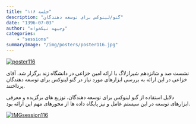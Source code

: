 ```yaml
---
title: "جلسه ۱۱۶"
description: "گنو/لینوکس برای توسعه دهندگان"
date: "1396-07-03"
author: "وجیهه نیکخواه"
categories:
    - "sessions"
summaryImage: "/img/posters/poster116.jpg"
---
```

[![poster116](../../img/posters/poster116.jpg)](../../img/poster116.jpg)

نشست صد و شانزدهم شیرازلاگ با ارائه امین خزاعی در دانشگاه زند برگزار شد. آقای خزاعی در این ارائه به بررسی ابزارهای مورد نیاز در گنو لینوکس برای توسعه دهندگان پرداختند. 

دلایل استفاده از گنو لینوکس برای توسعه دهندگان، توزیع های برگزیده و معرفی ابزارهای توسعه در این سیستم عامل و نیز پایگاه داده ها از محورهای مهم این ارائه بود.


[![IMGsession116](../../img/IMGsession116_1.jpg)](../../img/IMGsession116_1.jpg)
